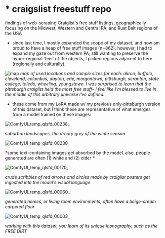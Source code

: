 # * craigslist freestuff repo
findings of web-scraping Craiglist's free stuff listings, geographically focusing on the Midwest, Western and Central PA, and Rust Belt regions of the USA

* since last time, I mostly expanded the scope of my dataset, and now am proud to have a heap of free stuff images (n=862). however, I had to expand my gaze out from western PA; still wanting to preserve the hyper-regional 'feel' of the objects, I picked regions adjacent to here (regionally and culturally).

![map](https://github.com/user-attachments/assets/8657d916-79e9-4b1d-9aef-8b14d5704e58)
*map of used locations and sample sizes for each: akron, buffalo, cleveland, columbus, dayton, erie, morgantown, pittsburgh, scranton, state college, toledo, wheeling, youngstown. I was surprised to learn that the pittsburgh craiglist held the most free stuff– I feel like I'm blessed to live in the middle of this arbitrary universe I've defined.*

* these come from my LoRA made w/ my previous only-pittsburgh version of this dataset, but I think these are representative of what emerges from a model trained on these images:

![ComfyUI_temp_qlsfd_00238_](https://github.com/user-attachments/assets/efbde73f-2343-4720-b53d-87564ca3d0e6)

*suburban landscapes, the dreary grey of the winte season*

![ComfyUI_temp_qlsfd_00230_](https://github.com/user-attachments/assets/f9ba9f82-5fdb-46d4-bf2f-619734a9a138)

*some text-containing images get absorbed by the model. also, people generated are often (1) white and (2) older *

![ComfyUI_temp_qlsfd_00170_](https://github.com/user-attachments/assets/4c2f32db-612e-4832-899d-ea96c60d214b)

*crude scribbles of red arrows and circles made by craiglist posters get ingested into the model's visual language*

![ComfyUI_temp_qlsfd_00060_](https://github.com/user-attachments/assets/841f40f8-07e8-4924-8566-ad2543e06755)

*generated homes, or living room environments, often have a beige-cream carpeted floor*

![ComfyUI_temp_qlsfd_00003_](https://github.com/user-attachments/assets/0a2ed843-779b-41d3-9569-0590ee79b9fb)

*working with this dataset, you learn of its unique iconography, such as the FREE DIRT*



